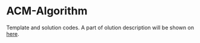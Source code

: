 ACM-Algorithm
=============

Template and solution codes.
A part of olution description will be shown on [here](http://dwayneten.com).
